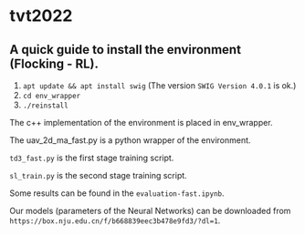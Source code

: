 # tvt2022

## A quick guide to install the environment (Flocking - RL).

1. `apt update && apt install swig` (The version `SWIG Version 4.0.1` is ok.)
2. `cd env_wrapper`
3. `./reinstall`

The c++ implementation of the environment is placed in env_wrapper. 

The uav_2d_ma_fast.py is a python wrapper of the environment.

`td3_fast.py` is the first stage training script.

`sl_train.py` is the second stage training script.

Some results can be found in the `evaluation-fast.ipynb`.

Our models (parameters of the Neural Networks) can be downloaded from `https://box.nju.edu.cn/f/b668839eec3b478e9fd3/?dl=1`.
